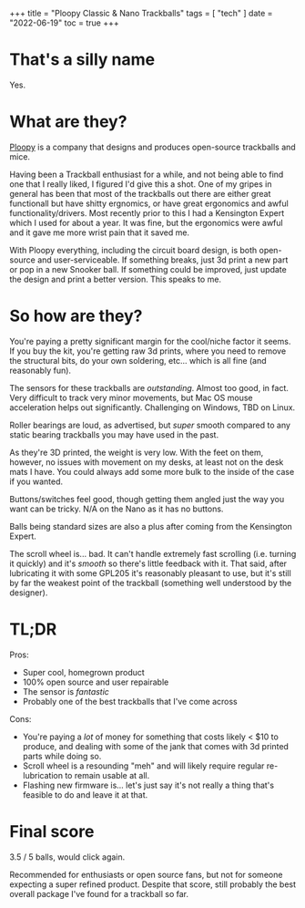 +++
title = "Ploopy Classic & Nano Trackballs"
tags = [
    "tech"
]
date = "2022-06-19"
toc = true
+++

# That's a silly name

Yes.

# What are they?

[Ploopy](https://ploopy.co) is a company that designs and produces open-source trackballs and mice.

Having been a Trackball enthusiast for a while, and not being able to find one that I really liked, I figured I'd give this a shot. One of my gripes in general has been that most of the trackballs out there are either great functionall but have shitty ergnomics, or have great ergonomics and awful functionality/drivers. Most recently prior to this I had a Kensington Expert which I used for about a year. It was fine, but the ergonomics were awful and it gave me more wrist pain that it saved me.

With Ploopy everything, including the circuit board design, is both open-source and user-serviceable. If something breaks, just 3d print a new part or pop in a new Snooker ball. If something could be improved, just update the design and print a better version. This speaks to me.

# So how are they?

You're paying a pretty significant margin for the cool/niche factor it seems. If you buy the kit, you're getting raw 3d prints, where you need to remove the structural bits, do your own soldering, etc... which is all fine (and reasonably fun).

The sensors for these trackballs are _outstanding_. Almost too good, in fact. Very difficult to track very minor movements, but Mac OS mouse acceleration helps out significantly. Challenging on Windows, TBD on Linux.

Roller bearings are loud, as advertised, but _super_ smooth compared to any static bearing trackballs you may have used in the past.

As they're 3D printed, the weight is very low. With the feet on them, however, no issues with movement on my desks, at least not on the desk mats I have. You could always add some more bulk to the inside of the case if you wanted.

Buttons/switches feel good, though getting them angled just the way you want can be tricky. N/A on the Nano as it has no buttons.

Balls being standard sizes are also a plus after coming from the Kensington Expert.

The scroll wheel is... bad. It can't handle extremely fast scrolling (i.e. turning it quickly) and it's _smooth_ so there's little feedback with it. That said, after lubricating it with some GPL205 it's reasonably pleasant to use, but it's still by far the weakest point of the trackball (something well understood by the designer).

# TL;DR

Pros:
* Super cool, homegrown product
* 100% open source and user repairable
* The sensor is _fantastic_
* Probably one of the best trackballs that I've come across

Cons:
* You're paying a _lot_ of money for something that costs likely < $10 to produce, and dealing with some of the jank that comes with 3d printed parts while doing so.
* Scroll wheel is a resounding "meh" and will likely require regular re-lubrication to remain usable at all.
* Flashing new firmware is... let's just say it's not really a thing that's feasible to do and leave it at that.

# Final score

3.5 / 5 balls, would click again. 

Recommended for enthusiasts or open source fans, but not for someone expecting a super refined product. Despite that score, still probably the best overall package I've found for a trackball so far.

